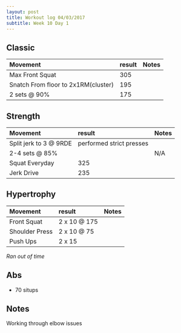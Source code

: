 ```yaml
---
layout: post
title: Workout log 04/03/2017 
subtitle: Week 10 Day 1
---
```


## Classic

| Movement | result | Notes |
| :------ | :--- | :--- |
| Max Front Squat |  305 | | 
| Snatch From floor to 2x1RM(cluster) | 195 |  | 
| 2 sets @ 90% | 175  | | 

## Strength

| Movement | result | Notes |
| :------ |:--- | :--- |
| Split jerk to 3 @ 9RDE |  performed strict presses | 
| 2-4 sets @ 85% |  | N/A | 
| Squat Everyday | 325 | | 
| Jerk Drive | 235 | |

## Hypertrophy

| Movement | result | Notes |
| :------ |:--- | :--- |
| Front Squat | 2 x 10 @ 175| |
| Shoulder Press | 2 x 10 @ 75 | |
| Push Ups | 2 x 15 | | 

_Ran out of time_

## Abs
* 70 situps

## Notes
Working through elbow issues